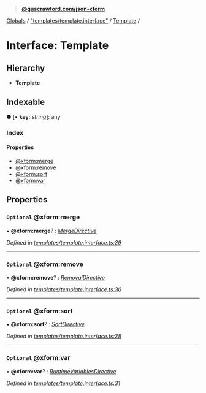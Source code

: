> **[@guscrawford.com/json-xform](../README.md)**

[Globals](../globals.md) / ["templates/template.interface"](../modules/_templates_template_interface_.md) / [Template](_templates_template_interface_.template.md) /

# Interface: Template

## Hierarchy

* **Template**

## Indexable

● \[▪ **key**: *string*\]: any

### Index

#### Properties

* [@xform:merge](_templates_template_interface_.template.md#optional-@xform:merge)
* [@xform:remove](_templates_template_interface_.template.md#optional-@xform:remove)
* [@xform:sort](_templates_template_interface_.template.md#optional-@xform:sort)
* [@xform:var](_templates_template_interface_.template.md#optional-@xform:var)

## Properties

### `Optional` @xform:merge

• **@xform:merge**? : *[MergeDirective](_templates_template_interface_.mergedirective.md)*

*Defined in [templates/template.interface.ts:29](https://github.com/guscrawford-com/json-xform/blob/a872c08/src/templates/template.interface.ts#L29)*

___

### `Optional` @xform:remove

• **@xform:remove**? : *[RemovalDirective](_templates_template_interface_.removaldirective.md)*

*Defined in [templates/template.interface.ts:30](https://github.com/guscrawford-com/json-xform/blob/a872c08/src/templates/template.interface.ts#L30)*

___

### `Optional` @xform:sort

• **@xform:sort**? : *[SortDirective](_templates_template_interface_.sortdirective.md)*

*Defined in [templates/template.interface.ts:28](https://github.com/guscrawford-com/json-xform/blob/a872c08/src/templates/template.interface.ts#L28)*

___

### `Optional` @xform:var

• **@xform:var**? : *[RuntimeVariablesDirective](_templates_template_interface_.runtimevariablesdirective.md)*

*Defined in [templates/template.interface.ts:31](https://github.com/guscrawford-com/json-xform/blob/a872c08/src/templates/template.interface.ts#L31)*